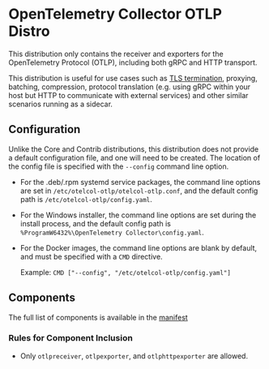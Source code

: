 # OpenTelemetry Collector OTLP Distro

This distribution only contains the receiver and exporters for the OpenTelemetry Protocol (OTLP), including both gRPC and HTTP transport.

This distribution is useful for use cases such as [TLS termination][1], proxying, batching, compression, protocol translation (e.g. using gRPC within your host but HTTP to communicate with external services) and other similar scenarios running as a sidecar.

## Configuration

Unlike the Core and Contrib distributions, this distribution does not provide a default configuration file, and one will need to be created. The location of the config file is specified with the `--config` command line option.

- For the .deb/.rpm systemd service packages, the command line options are set in `/etc/otelcol-otlp/otelcol-otlp.conf`, and the default config path is `/etc/otelcol-otlp/config.yaml`.

- For the Windows installer, the command line options are set during the install process, and the default config path is `%ProgramW6432%\OpenTelemetry Collector\config.yaml`.

- For the Docker images, the command line options are blank by default, and must be specified with a `CMD` directive.
  
  Example: `CMD ["--config", "/etc/otelcol-otlp/config.yaml"]`

## Components

The full list of components is available in the [manifest](manifest.yaml)

### Rules for Component Inclusion

- Only `otlpreceiver`, `otlpexporter`, and `otlphttpexporter` are allowed.

[1]: https://en.wikipedia.org/wiki/TLS_termination_proxy
